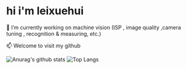
# hi i'm leixuehui

🔭 I’m currently working on machine vision (ISP , image quality ,camera tuning , recognition & measuring, etc.)

📫 Welcome to visit my github

![Anurag's github stats](https://github-readme-stats.vercel.app/api?username=leixuehui&theme=vue-dark)
![Top Langs](https://github-readme-stats.vercel.app/api/top-langs/?username=leixuehui&theme=vue-dark)

